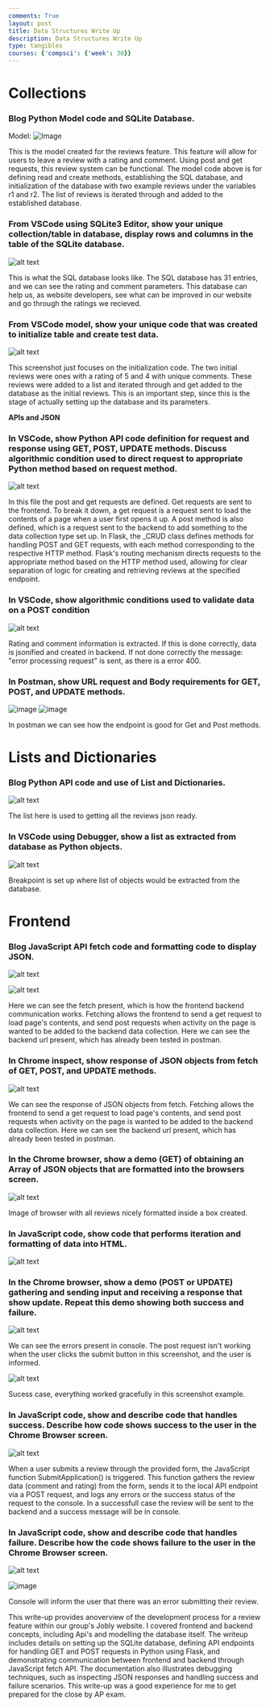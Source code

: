 ```yaml
---
comments: True
layout: post
title: Data Structures Write Up 
description: Data Structures Write Up 
type: tangibles
courses: {'compsci': {'week': 30}}
---
```


# Collections
### Blog Python Model code and SQLite Database.

Model:
![Image](../../../images/image.png)

This is the model created for the reviews feature. This feature will allow for users to leave a review with a rating and comment. Using post and get requests, this review system can be functional. The model code above is for defining read and create methods, establishing the SQL database, and initialization of the database with two example reviews under the variables r1 and r2. The list of reviews is iterated through and added to the established database.

### From VSCode using SQLite3 Editor, show your unique collection/table in database, display rows and columns in the table of the SQLite database.

![alt text](../../../images/image1.png)

This is what the SQL database looks like. The SQL database has 31 entries, and we can see the rating and comment parameters. This database can help us, as website developers, see what can be improved in our website and go through the ratings we recieved.


### From VSCode model, show your unique code that was created to initialize table and create test data.

![alt text](../../../images/image-2.png)

This screenshot just focuses on the initialization code. The two initial reviews were ones with a rating of 5 and 4 with unique comments. These reviews were added to a list and iterated through and get added to the database as the initial reviews. This is an important step, since this is the stage of actually setting up the database and its parameters.

**APIs and JSON**
### In VSCode, show Python API code definition for request and response using GET, POST, UPDATE methods. Discuss algorithmic condition used to direct request to appropriate Python method based on request method.

![alt text](../../../images/image-3.png)

In this file the post and get requests are defined. Get requests are sent to the frontend. To break it down, a get request is a request sent to load the contents of a page when a user first opens it up. A post method is also defined, which is a request sent to the backend to add something to the data collection type set up.  In Flask, the _CRUD class defines methods for handling POST and GET requests, with each method corresponding to the respective HTTP method. Flask's routing mechanism directs requests to the appropriate method based on the HTTP method used, allowing for clear separation of logic for creating and retrieving reviews at the specified endpoint.


### In VSCode, show algorithmic conditions used to validate data on a POST condition
![alt text](../../../images/image-4.png)

Rating and comment information is extracted. If this is done correctly, data is jsonified and created in backend. If not done correctly the message: "error processing request" is sent, as there is a error 400.

### In Postman, show URL request and Body requirements for GET, POST, and UPDATE methods.
![image](https://github.com/AnvayYadav/student/assets/142522800/c1f2f103-33c4-4ec0-9661-2657bbf85c5a)
![image](https://github.com/AnvayYadav/student/assets/142522800/d2b5a5df-3b76-4a87-8da3-3a5bdac800c4)

In postman we can see how the endpoint is good for Get and Post methods.

# Lists and Dictionaries
### Blog Python API code and use of List and Dictionaries.

![alt text](../../../images/image-7.png)

The list here is used to getting all the reviews json ready.


### In VSCode using Debugger, show a list as extracted from database as Python objects.

![alt text](../../../images/imag-9.png)

Breakpoint is set up where list of objects would be extracted from the database.

# Frontend 
### Blog JavaScript API fetch code and formatting code to display JSON.

![alt text](../../../images/fertch1.png)

![alt text](../../../images/fetch2.png)

Here we can see the fetch present, which is how the frontend backend communication works. Fetching allows the frontend to send a get request to load page's contents, and send post requests when activity on the page is wanted to be added to the backend data collection. Here we can see the backend url present, which has already been tested in postman.


### In Chrome inspect, show response of JSON objects from fetch of GET, POST, and UPDATE methods.

![alt text](../../../images/image-8.png)

We can see the response of JSON objects from fetch. Fetching allows the frontend to send a get request to load page's contents, and send post requests when activity on the page is wanted to be added to the backend data collection. Here we can see the backend url present, which has already been tested in postman.

### In the Chrome browser, show a demo (GET) of obtaining an Array of JSON objects that are formatted into the browsers screen.

![alt text](../../../images/image-14.png)

Image of browser with all reviews nicely formatted inside a box created.

### In JavaScript code, show code that performs iteration and formatting of data into HTML.

![alt text](../../../images/image-12.png)

### In the Chrome browser, show a demo (POST or UPDATE) gathering and sending input and receiving a response that show update. Repeat this demo showing both success and failure.

![alt text](../../../images/image-13.png)

We can see the errors present in console. The post request isn't working when the user clicks the submit button in this screenshot, and the user is informed.

![alt text](../../../images/image-8.png)

Sucess case, everything worked gracefully in this screenshot example.

### In JavaScript code, show and describe code that handles success. Describe how code shows success to the user in the Chrome Browser screen.

![alt text](../../../images/image-15.png)

When a user submits a review through the provided form, the JavaScript function SubmitApplication() is triggered. This function gathers the review data (comment and rating) from the form, sends it to the local API endpoint via a POST request, and logs any errors or the success status of the request to the console. In a successfull case the review will be sent to the backend and a success message will be in console.

### In JavaScript code, show and describe code that handles failure. Describe how the code shows failure to the user in the Chrome Browser screen.


![alt text](../../../images/image-10.png)

![image](https://github.com/AnvayYadav/student/assets/142522800/9bd926a6-42f9-4ea1-9157-a5462aae6553)

Console will inform the user that there was an error submitting their review.


This write-up provides anoverview of the development process for a review feature within our group's Jobly website. I covered frontend and backend concepts, including Api's and modelling the database itself. The writeup includes details on setting up the SQLite database, defining API endpoints for handling GET and POST requests in Python using Flask, and demonstrating communication between frontend and backend through JavaScript fetch API. The documentation also illustrates debugging techniques, such as inspecting JSON responses and handling success and failure scenarios. This write-up was a good experience for me to get prepared for the close by AP exam.